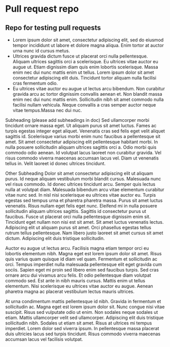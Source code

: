 # Pull request repo
## Repo for testing pull requests

* Lorem ipsum dolor sit amet, consectetur adipiscing elit, sed do eiusmod tempor incididunt ut labore et dolore magna aliqua. Enim tortor at auctor urna nunc id cursus metus. 
* Ultrices gravida dictum fusce ut placerat orci nulla pellentesque. Aliquam ultrices sagittis orci a scelerisque. Eu ultrices vitae auctor eu augue ut. Etiam dignissim diam quis enim lobortis scelerisque. Massa enim nec dui nunc mattis enim ut tellus. Lorem ipsum dolor sit amet consectetur adipiscing elit duis. Tincidunt tortor aliquam nulla facilisi cras fermentum odio. 
* Eu ultrices vitae auctor eu augue ut lectus arcu bibendum. Non curabitur gravida arcu ac tortor dignissim convallis aenean et. Non blandit massa enim nec dui nunc mattis enim. Sollicitudin nibh sit amet commodo nulla facilisi nullam vehicula. Neque convallis a cras semper auctor neque vitae tempus.Massa nec dui nuc.

Subheading (please add subheadings in doc)
Sed ullamcorper morbi tincidunt ornare massa eget. Ut aliquam purus sit amet luctus. Fames ac turpis egestas integer eget aliquet. Venenatis cras sed felis eget velit aliquet sagittis id. Scelerisque varius morbi enim nunc faucibus a pellentesque sit amet. Sit amet consectetur adipiscing elit pellentesque habitant morbi. In nulla posuere sollicitudin aliquam ultrices sagittis orci a. Odio morbi quis commodo odio aenean. Id volutpat lacus laoreet non curabitur gravida. Vel risus commodo viverra maecenas accumsan lacus vel. Diam ut venenatis tellus in. Velit laoreet id donec ultrices tincidunt.

Other Subheading
Dolor sit amet consectetur adipiscing elit ut aliquam purus. Id neque aliquam vestibulum morbi blandit cursus. Malesuada nunc vel risus commodo. Id donec ultrices tincidunt arcu. Semper quis lectus nulla at volutpat diam. Malesuada bibendum arcu vitae elementum curabitur vitae nunc sed. In nisl nisi scelerisque eu ultrices vitae auctor eu. Turpis egestas sed tempus urna et pharetra pharetra massa. Purus sit amet luctus venenatis. Risus nullam eget felis eget nunc. Eleifend mi in nulla posuere sollicitudin aliquam ultrices sagittis. Sagittis id consectetur purus ut faucibus. Fusce ut placerat orci nulla pellentesque dignissim enim sit. Tincidunt eget nullam non nisi est sit amet. Sit amet luctus venenatis lectus. Adipiscing elit ut aliquam purus sit amet. Orci phasellus egestas tellus rutrum tellus pellentesque. Nam libero justo laoreet sit amet cursus sit amet dictum. Adipiscing elit duis tristique sollicitudin.

Auctor eu augue ut lectus arcu. Facilisis magna etiam tempor orci eu lobortis elementum nibh. Magna eget est lorem ipsum dolor sit amet. Risus quis varius quam quisque id diam vel quam. Fermentum et sollicitudin ac orci. Tempus imperdiet nulla malesuada pellentesque elit eget gravida cum sociis. Sapien eget mi proin sed libero enim sed faucibus turpis. Sed cras ornare arcu dui vivamus arcu felis. Et odio pellentesque diam volutpat commodo sed. Est ante in nibh mauris cursus. Mattis enim ut tellus elementum. Nisi scelerisque eu ultrices vitae auctor eu augue. Aenean pharetra magna ac placerat vestibulum lectus mauris ultrices.

At urna condimentum mattis pellentesque id nibh. Gravida in fermentum et sollicitudin ac. Magna eget est lorem ipsum dolor sit. Nunc congue nisi vitae suscipit. Risus sed vulputate odio ut enim. Non sodales neque sodales ut etiam. Mattis ullamcorper velit sed ullamcorper. Adipiscing elit duis tristique sollicitudin nibh. Sodales ut etiam sit amet. Risus at ultrices mi tempus imperdiet. Lorem dolor sed viverra ipsum. In pellentesque massa placerat duis ultricies lacus sed turpis tincidunt. Risus commodo viverra maecenas accumsan lacus vel facilisis volutpat.
